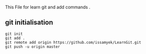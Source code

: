 This File for learn git and add commands .
## git initialisation

```
git init 
git add .
git remote add origin https://github.com/issamyek/LearnGit.git
git push -u origin master

```